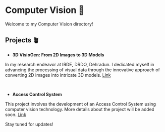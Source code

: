 # Computer Vision 📸

Welcome to my Computer Vision directory!

## Projects 🪴

- **3D VisioGen: From 2D Images to 3D Models**

In my research endeavor at IRDE, DRDO, Dehradun. I dedicated myself in advancing the processing of visual data through the innovative approach of converting 2D images into intricate 3D models.
[Link](https://github.com/lakshay-nasa/VisioGen)

<br/>

- **Access Control System**

This project involves the development of an Access Control System using computer vision technology. More details about the project will be added soon.
[Link](./Access%20Control%20System/)


Stay tuned for updates!